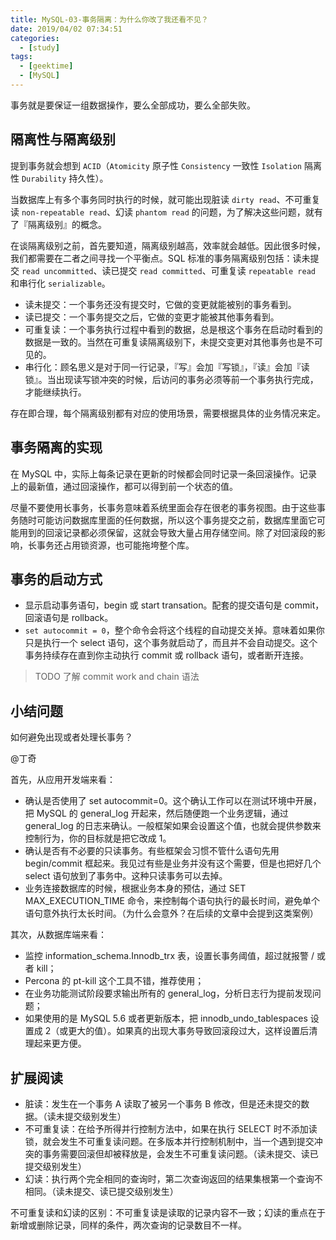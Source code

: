 ```yaml
---
title: MySQL-03-事务隔离：为什么你改了我还看不见？
date: 2019/04/02 07:34:51
categories: 
  - [study]
tags: 
  - [geektime]
  - [MySQL]
---
```


事务就是要保证一组数据操作，要么全部成功，要么全部失败。

<!-- more -->

## 隔离性与隔离级别

提到事务就会想到 `ACID`（`Atomicity` 原子性 `Consistency` 一致性 `Isolation` 隔离性 `Durability` 持久性）。

当数据库上有多个事务同时执行的时候，就可能出现脏读 `dirty read`、不可重复读 `non-repeatable read`、幻读 `phantom read` 的问题，为了解决这些问题，就有了『隔离级别』的概念。

在谈隔离级别之前，首先要知道，隔离级别越高，效率就会越低。因此很多时候，我们都需要在二者之间寻找一个平衡点。SQL 标准的事务隔离级别包括：读未提交 `read uncommitted`、读已提交 `read committed`、可重复读 `repeatable read` 和串行化 `serializable`。

- 读未提交：一个事务还没有提交时，它做的变更就能被别的事务看到。
- 读已提交：一个事务提交之后，它做的变更才能被其他事务看到。
- 可重复读：一个事务执行过程中看到的数据，总是根这个事务在启动时看到的数据是一致的。当然在可重复读隔离级别下，未提交变更对其他事务也是不可见的。
- 串行化：顾名思义是对于同一行记录，『写』会加『写锁』，『读』会加『读锁』。当出现读写锁冲突的时候，后访问的事务必须等前一个事务执行完成，才能继续执行。

存在即合理，每个隔离级别都有对应的使用场景，需要根据具体的业务情况来定。

## 事务隔离的实现

在 MySQL 中，实际上每条记录在更新的时候都会同时记录一条回滚操作。记录上的最新值，通过回滚操作，都可以得到前一个状态的值。

尽量不要使用长事务，长事务意味着系统里面会存在很老的事务视图。由于这些事务随时可能访问数据库里面的任何数据，所以这个事务提交之前，数据库里面它可能用到的回滚记录都必须保留，这就会导致大量占用存储空间。除了对回滚段的影响，长事务还占用锁资源，也可能拖垮整个库。

## 事务的启动方式

- 显示启动事务语句，begin 或 start transation。配套的提交语句是 commit，回滚语句是 rollback。
- `set autocommit = 0`，整个命令会将这个线程的自动提交关掉。意味着如果你只是执行一个 select 语句，这个事务就启动了，而且并不会自动提交。这个事务持续存在直到你主动执行 commit 或 rollback 语句，或者断开连接。

> TODO 了解 commit work and chain 语法


## 小结问题

如何避免出现或者处理长事务？

@丁奇

首先，从应用开发端来看：

- 确认是否使用了 set autocommit=0。这个确认工作可以在测试环境中开展，把 MySQL 的 general_log 开起来，然后随便跑一个业务逻辑，通过 general_log 的日志来确认。一般框架如果会设置这个值，也就会提供参数来控制行为，你的目标就是把它改成 1。
- 确认是否有不必要的只读事务。有些框架会习惯不管什么语句先用 begin/commit 框起来。我见过有些是业务并没有这个需要，但是也把好几个 select 语句放到了事务中。这种只读事务可以去掉。
- 业务连接数据库的时候，根据业务本身的预估，通过 SET MAX_EXECUTION_TIME 命令，来控制每个语句执行的最长时间，避免单个语句意外执行太长时间。（为什么会意外？在后续的文章中会提到这类案例）

其次，从数据库端来看：

- 监控 information_schema.Innodb_trx 表，设置长事务阈值，超过就报警 / 或者 kill；
- Percona 的 pt-kill 这个工具不错，推荐使用；
- 在业务功能测试阶段要求输出所有的 general_log，分析日志行为提前发现问题；
- 如果使用的是 MySQL  5.6 或者更新版本，把 innodb_undo_tablespaces 设置成 2（或更大的值）。如果真的出现大事务导致回滚段过大，这样设置后清理起来更方便。

## 扩展阅读

- 脏读：发生在一个事务 A 读取了被另一个事务 B 修改，但是还未提交的数据。（读未提交级别发生）
- 不可重复读：在给予所得并行控制方法中，如果在执行 SELECT 时不添加读锁，就会发生不可重复读问题。在多版本并行控制机制中，当一个遇到提交冲突的事务需要回滚但却被释放是，会发生不可重复读问题。（读未提交、读已提交级别发生）
- 幻读：执行两个完全相同的查询时，第二次查询返回的结果集根第一个查询不相同。（读未提交、读已提交级别发生）

不可重复读和幻读的区别：不可重复读是读取的记录内容不一致；幻读的重点在于新增或删除记录，同样的条件，两次查询的记录数目不一样。
